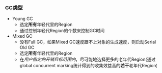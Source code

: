### GC类型
- Young GC 
  - 选定**所有**年轻代里的Region
  - 通过控制年轻代Region的个数来控制GC时间
- Mixed GC
  - 没有Full GC，如果Mixed GC速度跟不上对象的生成速度，则启动Serial Old GC
  - 选定**所有**年轻代里的Region
  - 在*用户指定的开销目标范围内*，尽可能地选择更多的老年代Region(通过global concurrent marking统计得到的收集效益高的**若干**老年代Region)

